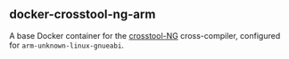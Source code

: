 docker-crosstool-ng-arm
-----------------------
A base Docker container for the [crosstool-NG](http://crosstool-ng.org/)
cross-compiler, configured for `arm-unknown-linux-gnueabi`.
